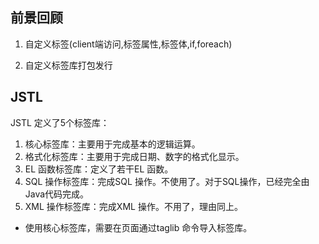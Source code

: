 ## 前景回顾
1. 自定义标签(client端访问,标签属性,标签体,if,foreach)

2. 自定义标签库打包发行

## JSTL 

JSTL 定义了5个标签库：

1. 核心标签库：主要用于完成基本的逻辑运算。
2. 格式化标签库：主要用于完成日期、数字的格式化显示。
3. EL 函数标签库：定义了若干EL 函数。
4. SQL 操作标签库：完成SQL 操作。不使用了。对于SQL操作，已经完全由Java代码完成。
5. XML 操作标签库：完成XML 操作。不用了，理由同上。

* 使用核心标签库，需要在页面通过taglib 命令导入标签库。